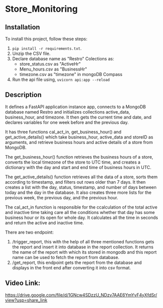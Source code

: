 # Store_Monitoring

## Installation

To install this project, follow these steps:

1. `pip install -r requirements.txt`.
3. Unzip the CSV file.
2. Declare database name as "Restro"
   Colections as:
    - store_status.csv as "ActiveHr"
    - Menu_hours.csv as "BusinessHr"
    - timezone.csv as "timezone"  in mongoDB Compass
3. Run the api file using,
    `uvicorn api:app --reload`
    

## Description

It defines a FastAPI application instance app, connects to a MongoDB database named Restro and initializes collections active_data, business_hour, and timezone. It then gets the current time and date, and declares variables for one week before and the previous day.

It has three functions cal_act_in, get_business_hour() and get_active_details() which take business_hour, active_data and storeID as arguments, and retrieve business hours and active details of a store from MongoDB.

The get_business_hour() function retrieves the business hours of a store, converts the local timezone of the store to UTC time, and creates a dictionary with the day and start and end time of business hours in UTC.

The get_active_details() function retrieves all the data of a store, sorts them according to timestamp, and filters out rows older than 7 days. It then creates a list with the day, status, timestamp, and number of days between today and the day in the database. It also creates three more lists for the previous week, the previous day, and the previous hour.

The cal_act_in function is responsible for the ccalculation of the total active and inactive time taking care all the conditions whether that day has some business hour or its open for whole day. It calculates all the time in seconds and return the active and inactive time.

There are two endpoint:
1. /trigger_report, this with the help of all three mentioned functions gets the report and insert it into database in the report collection. It returns the name of the report with which its stored in mongodb and this report name can be used to fetch the report from database.
2. /get_report, this endpoint gets the report from the database and displays in the front end after converting it into csv format.



## Video Link:
https://drive.google.com/file/d/1GNcw4SDzzU_NDzv7AAE6YmYvF4yXfdSr/view?usp=share_link
